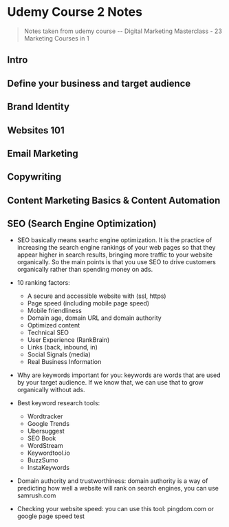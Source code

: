 # Udemy Course 2 Notes

> Notes taken from udemy course -- Digital Marketing Masterclass - 23 Marketing Courses in 1

## Intro

## Define your business and target audience

## Brand Identity

## Websites 101

## Email Marketing

## Copywriting

## Content Marketing Basics & Content Automation

## SEO (Search Engine Optimization)

- SEO basically means searhc engine optimization. It is the practice of increasing the search engine rankings of your web pages so that they appear higher in search results, bringing more traffic to your website organically. So the main points is that you use SEO to drive customers organically rather than spending money on ads.

- 10 ranking factors:
  - A secure and accessible website with (ssl, https)
  - Page speed (including mobile page speed)
  - Mobile friendliness
  - Domain age, domain URL and domain authority
  - Optimized content
  - Technical SEO
  - User Experience (RankBrain) 
  - Links (back, inbound, in)
  - Social Signals (media)
  - Real Business Information

- Why are keywords important for you: keywords are words that are used by your target audience. If we know that, we can use that to grow organically without ads. 

- Best keyword research tools: 
  - Wordtracker
  - Google Trends
  - Ubersuggest
  - SEO Book
  - WordStream
  - Keywordtool.io
  - BuzzSumo
  - InstaKeywords

- Domain authority and trustworthiness: domain authority is a way of predicting how well a website will rank on search engines, you can use samrush.com

- Checking your website speed: you can use this tool: pingdom.com or google page speed test
